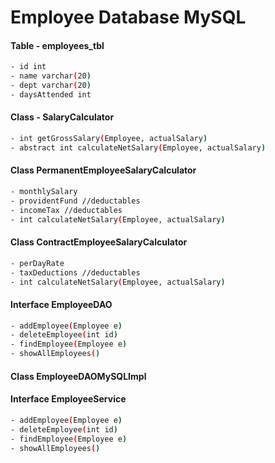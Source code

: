 # Employee Database MySQL

#### Table - employees_tbl
```bash
- id int
- name varchar(20)
- dept varchar(20)
- daysAttended int
```
#### Class - SalaryCalculator 
```bash
- int getGrossSalary(Employee, actualSalary)
- abstract int calculateNetSalary(Employee, actualSalary)
```

#### Class PermanentEmployeeSalaryCalculator
```bash
- monthlySalary
- providentFund //deductables
- incomeTax //deductables
- int calculateNetSalary(Employee, actualSalary)
```

#### Class ContractEmployeeSalaryCalculator
```bash
- perDayRate
- taxDeductions //deductables
- int calculateNetSalary(Employee, actualSalary)
```

#### Interface EmployeeDAO
```bash
- addEmployee(Employee e)
- deleteEmployee(int id)
- findEmployee(Employee e)
- showAllEmployees()
```

#### Class EmployeeDAOMySQLImpl

#### Interface EmployeeService
```bash
- addEmployee(Employee e)
- deleteEmployee(int id)
- findEmployee(Employee e)
- showAllEmployees()
```

